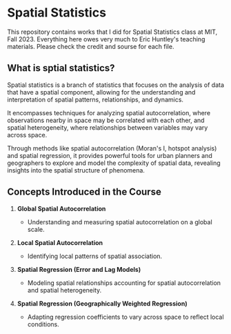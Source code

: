 # Spatial Statistics

This repository contains works that I did for Spatial Statistics class at MIT, Fall 2023. Everything here owes very much to Eric Huntley's teaching materials. Please check the credit and sourse for each file. 




## What is sptial statistics?

Spatial statistics is a branch of statistics that focuses on the analysis of data that have a spatial component, allowing for the understanding and interpretation of spatial patterns, relationships, and dynamics. 

It encompasses techniques for analyzing spatial autocorrelation, where observations nearby in space may be correlated with each other, and spatial heterogeneity, where relationships between variables may vary across space. 

Through methods like spatial autocorrelation (Moran's I, hotspot analysis) and spatial regression, it provides powerful tools for urban planners and geographers to explore and model the complexity of spatial data, revealing insights into the spatial structure of phenomena.


## Concepts Introduced in the Course

1. **Global Spatial Autocorrelation**
   - Understanding and measuring spatial autocorrelation on a global scale.

2. **Local Spatial Autocorrelation**
   - Identifying local patterns of spatial association.

3. **Spatial Regression (Error and Lag Models)**
   - Modeling spatial relationships accounting for spatial autocorrelation and spatial heterogeneity.

4. **Spatial Regression (Geographically Weighted Regression)**
   - Adapting regression coefficients to vary across space to reflect local conditions.




